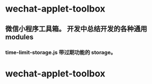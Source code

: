 # wechat-applet-toolbox

## 微信小程序工具箱。 开发中总结开发的各种通用modules

### time-limit-storage.js  带过期功能的 storage。
# wechat-applet-toolbox
